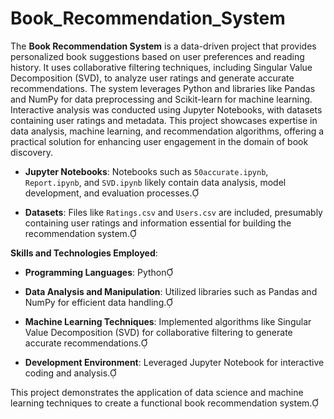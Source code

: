 # Book_Recommendation_System

The **Book Recommendation System** is a data-driven project that provides personalized book suggestions based on user preferences and reading history. It uses collaborative filtering techniques, including Singular Value Decomposition (SVD), to analyze user ratings and generate accurate recommendations. The system leverages Python and libraries like Pandas and NumPy for data preprocessing and Scikit-learn for machine learning. Interactive analysis was conducted using Jupyter Notebooks, with datasets containing user ratings and metadata. This project showcases expertise in data analysis, machine learning, and recommendation algorithms, offering a practical solution for enhancing user engagement in the domain of book discovery.

- **Jupyter Notebooks**: Notebooks such as `50accurate.ipynb`, `Report.ipynb`, and `SVD.ipynb` likely contain data analysis, model development, and evaluation processes.

- **Datasets**: Files like `Ratings.csv` and `Users.csv` are included, presumably containing user ratings and information essential for building the recommendation system.

**Skills and Technologies Employed**:

- **Programming Languages**: Python

- **Data Analysis and Manipulation**: Utilized libraries such as Pandas and NumPy for efficient data handling.

- **Machine Learning Techniques**: Implemented algorithms like Singular Value Decomposition (SVD) for collaborative filtering to generate accurate recommendations.

- **Development Environment**: Leveraged Jupyter Notebook for interactive coding and analysis.

This project demonstrates the application of data science and machine learning techniques to create a functional book recommendation system. 
